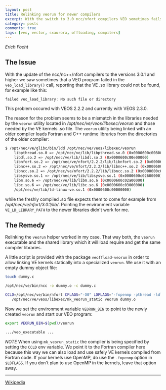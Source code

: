 ```yaml
---
layout: post
title: Relinking veorun for newer compilers
excerpt: With the switch to 3.0 ncc/nfort compilers VEO sometimes fails to load the .so with VE kernels. Relinking the veorun utility solves the problem.
category: posts
comments: true
tags: [veo, vector, sxaurora, offloading, compilers]
---
```


*Erich Focht*


## The Issue

With the update of the ncc/nc++/nfort compilers to the versions 3.0.1
and higher we saw sometimes that a VEO program failed in the
`veo_load_library()` call, reporting that the VE .so library could not
be found, for example like this:

```
failed veo_load_library: No such file or directory
```

This problem occured with VEOS 2.2.2 and currently with VEOS 2.3.0.

The reason for the problem seems to be a mismatch in the libraries
needed by the `veorun` utility located in
*/opt/nec/ve/veos/libexec/veorun* and those needed by the VE kernels
.so file. The `veorun` utility being linked with an older compiler
loads Fortran and C++ runtime libraries from the directories of the
older compiler:

```sh
$ /opt/nec/ve/glibc/bin/ldd /opt/nec/ve/veos/libexec/veorun
	libpthread.so.0 => /opt/nec/ve/lib/libpthread.so.0 (0x0000600c00800000)
	libdl.so.2 => /opt/nec/ve/lib/libdl.so.2 (0x0000600c00e00000)
	libnfort.so.2 => /opt/nec/ve/nfort/2.2.2/lib/libnfort.so.2 (0x0000600c01400000)
	libnc++.so.2 => /opt/nec/ve/nfort/2.2.2/lib/libnc++.so.2 (0x0000600c01a00000)
	libncc.so.2 => /opt/nec/ve/nfort/2.2.2/lib/libncc.so.2 (0x0000600c02000000)
	libsysve.so.1 => /opt/nec/ve/lib/libsysve.so.1 (0x0000600c02600000)
	libm.so.6 => /opt/nec/ve/lib/libm.so.6 (0x0000600c02a00000)
	libc.so.6 => /opt/nec/ve/lib/libc.so.6 (0x0000600c03000000)
	/opt/nec/ve/lib/ld-linux-ve.so.1 (0x0000600c00000000)
```

while the freshly compiled .so file expects them to come for example
from */opt/nec/ve/nfort/3.0.1/lib/*. Pointing the environment variable
`VE_LD_LIBRARY_PATH` to the newer libraries didn't work for me.


## The Remedy

Relinking the `veorun` helper worked in my case. That way both, the
`veorun` executable and the shared library which it will load require
and get the same compiler libraries.

A little script is provided with the package `veoffload-veorun` in
order to allow linking VE kernels statically into a specialized
`veorun`. We use it with an empty dummy object file:

```sh
touch dummy.c

/opt/nec/ve/bin/ncc -o dummy.o -c dummy.c

CCLD=/opt/nec/ve/bin/nfort CFLAGS="-O0" LDFLAGS="-fopenmp -pthread -ldl" \
   /opt/nec/ve/veos/libexec/mk_veorun_static veorun dummy.o
```

Now we set the environment variable `VEORUN_BIN` to point to the newly
created `veorun` and start our VEO program:

```sh
export VEORUN_BIN=$(pwd)/veorun

.../veo_executable ...
```

*NOTE* When using `mk_veorun_static` the compiler is being specified
 by setting the `CCLD` env variable. We point it to the Fortran
 compiler here because this way we can also load and use safely VE
 kernels compiled from Fortran code. If your kernels use OpenMP, do
 use the `-fopenmp` option in `$LDFLAGS`. If you don't plan to use
 OpenMP in the kernels, leave that option away.

---------
[Wikipedia](https://en.wikipedia.org/wiki/SX-Aurora_TSUBASA)
